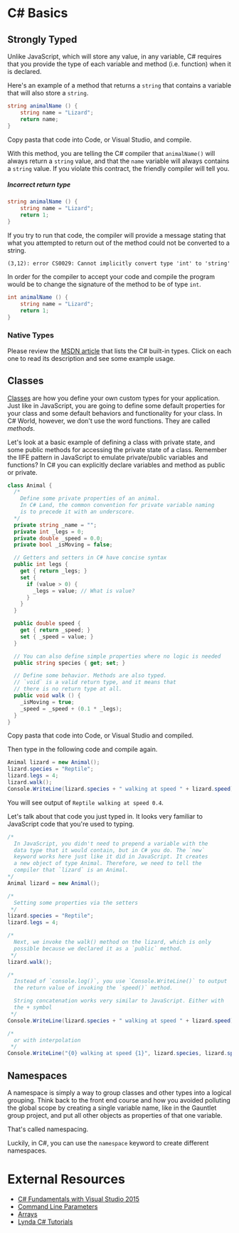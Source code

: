 # C# Basics 

## Strongly Typed

Unlike JavaScript, which will store any value, in any variable, C# requires that you provide the type of each variable and method (i.e. function) when it is declared.

Here's an example of a method that returns a `string` that contains a variable that will also store a `string`.

```c#
string animalName () {
    string name = "Lizard";
    return name;
}
```

Copy pasta that code into Code, or Visual Studio, and compile.

With this method, you are telling the C# compiler that `animalName()` will always return a `string` value, and that the `name` variable will always contains a `string` value. If you violate this contract, the friendly compiler will tell you.

##### Incorrect return type

```c#
string animalName () {
    string name = "Lizard";
    return 1;
}
```

If you try to run that code, the compiler will provide a message stating that what you attempted to return out of the method could not be converted to a string.

```
(3,12): error CS0029: Cannot implicitly convert type 'int' to 'string'
```

In order for the compiler to accept your code and compile the program would be to change the signature of the method to be of type `int`.

```c#
int animalName () {
    string name = "Lizard";
    return 1;
}
```

### Native Types

Please review the [MSDN article](https://msdn.microsoft.com/en-us/library/ya5y69ds.aspx) that lists the C# built-in types. Click on each one to read its description and see some example usage.

## Classes

[Classes](https://msdn.microsoft.com/en-us/library/0b0thckt.aspx) are how you define your own custom types for your application. Just like in JavaScript, you are going to define some default properties for your class and some default behaviors and functionality for your class. In C# World, however, we don't use the word functions. They are called *methods*.

Let's look at a basic example of defining a class with private state, and some public methods for accessing the private state of a class. Remember the IIFE pattern in JavaScript to emulate private/public variables and functions? In C# you can explicitly declare variables and method as public or private.

```c#
class Animal {
  /*
    Define some private properties of an animal.
    In C# Land, the common convention for private variable naming
    is to precede it with an underscore.
  */
  private string _name = "";
  private int _legs = 0;
  private double _speed = 0.0;
  private bool _isMoving = false;

  // Getters and setters in C# have concise syntax
  public int legs {
    get { return _legs; }
    set {
      if (value > 0) {
        _legs = value; // What is value?
      }
    } 
  }

  public double speed {
    get { return _speed; }
    set { _speed = value; }
  }

  // You can also define simple properties where no logic is needed
  public string species { get; set; }

  // Define some behavior. Methods are also typed.
  // `void` is a valid return type, and it means that
  // there is no return type at all.
  public void walk () {
    _isMoving = true;
    _speed = _speed + (0.1 * _legs);
  }
}
```

Copy pasta that code into Code, or Visual Studio and compiled.

Then type in the following code and compile again.

```c#
Animal lizard = new Animal();
lizard.species = "Reptile";
lizard.legs = 4;
lizard.walk();
Console.WriteLine(lizard.species + " walking at speed " + lizard.speed);
```

You will see output of `Reptile walking at speed 0.4`.

Let's talk about that code you just typed in. It looks very familiar to JavaScript code that you're used to typing.

```c#
/*
  In JavaScript, you didn't need to prepend a variable with the
  data type that it would contain, but in C# you do. The `new`
  keyword works here just like it did in JavaScript. It creates
  a new object of type Animal. Therefore, we need to tell the
  compiler that `lizard` is an Animal.
*/
Animal lizard = new Animal();

/*
  Setting some properties via the setters
 */
lizard.species = "Reptile";
lizard.legs = 4;

/*
  Next, we invoke the walk() method on the lizard, which is only
  possible because we declared it as a `public` method.
 */
lizard.walk();

/*
  Instead of `console.log()`, you use `Console.WriteLine()` to output
  the return value of invoking the `speed()` method.

  String concatenation works very similar to JavaScript. Either with 
  the + symbol
 */
Console.WriteLine(lizard.species + " walking at speed " + lizard.speed);

/*
  or with interpolation
 */
Console.WriteLine("{0} walking at speed {1}", lizard.species, lizard.speed);
```


## Namespaces

A namespace is simply a way to group classes and other types into a logical grouping. Think back to the front end course and how you avoided polluting the global scope by creating a single variable name, like in the Gauntlet group project, and put all other objects as properties of that one variable.

That's called namespacing.

Luckily, in C#, you can use the `namespace` keyword to create different namespaces.


# External Resources

+ [C# Fundamentals with Visual Studio 2015](https://app.pluralsight.com/library/courses/c-sharp-fundamentals-with-visual-studio-2015/table-of-contents)
+ [Command Line Parameters](https://github.com/CoryFoy/DotNetKoans)
+ [Arrays](https://msdn.microsoft.com/en-us/library/aa288453%28v=vs.71%29.aspx)
+ [Lynda C# Tutorials](http://www.lynda.com/C-sharp-training-tutorials/1022-0.html)
